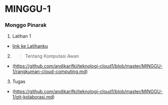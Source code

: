 # MINGGU-1
### Monggo Pinarak 

1. Latihan 1
* [link ke Latihanku ](https://github.com/andikarifki/teknologi-cloud1/blob/master/MINGGU-1/tekn-cloud-computing.md)

2. > Tentang Komputasi Awan
* (https://github.com/andikarifki/teknologi-cloud1/blob/master/MINGGU-1/rangkuman-cloud-computing.md)

3. Tugas 
* (https://github.com/andikarifki/teknologi-cloud1/blob/master/MINGGU-1/git-kolaborasi.md)
